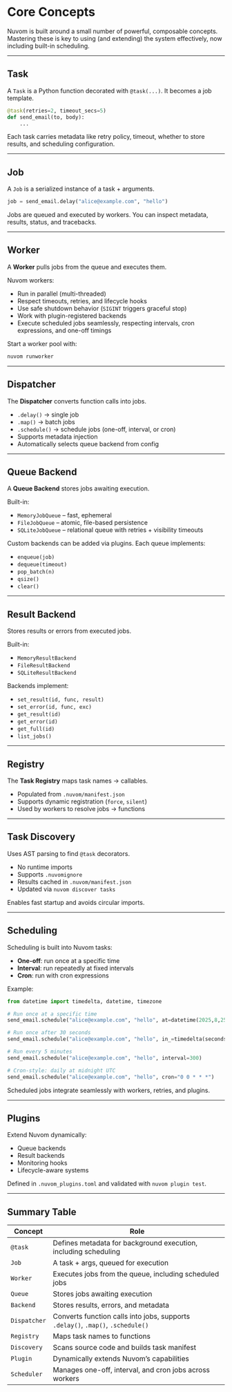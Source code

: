 # Core Concepts

Nuvom is built around a small number of powerful, composable concepts. Mastering these is key to using (and extending) the system effectively, now including built-in scheduling.

---

## Task

A `Task` is a Python function decorated with `@task(...)`. It becomes a job template.

```python
@task(retries=2, timeout_secs=5)
def send_email(to, body):
    ...
```

Each task carries metadata like retry policy, timeout, whether to store results, and scheduling configuration.

---

## Job

A `Job` is a serialized instance of a task + arguments.

```python
job = send_email.delay("alice@example.com", "hello")
```

Jobs are queued and executed by workers. You can inspect metadata, results, status, and tracebacks.

---

## Worker

A **Worker** pulls jobs from the queue and executes them.

Nuvom workers:

* Run in parallel (multi-threaded)
* Respect timeouts, retries, and lifecycle hooks
* Use safe shutdown behavior (`SIGINT` triggers graceful stop)
* Work with plugin-registered backends
* Execute scheduled jobs seamlessly, respecting intervals, cron expressions, and one-off timings

Start a worker pool with:

```bash
nuvom runworker
```

---

## Dispatcher

The **Dispatcher** converts function calls into jobs.

* `.delay()` → single job
* `.map()` → batch jobs
* `.schedule()` → schedule jobs (one-off, interval, or cron)
* Supports metadata injection
* Automatically selects queue backend from config

---

## Queue Backend

A **Queue Backend** stores jobs awaiting execution.

Built-in:

* `MemoryJobQueue` – fast, ephemeral
* `FileJobQueue` – atomic, file-based persistence
* `SQLiteJobQueue` – relational queue with retries + visibility timeouts

Custom backends can be added via plugins. Each queue implements:

* `enqueue(job)`
* `dequeue(timeout)`
* `pop_batch(n)`
* `qsize()`
* `clear()`

---

## Result Backend

Stores results or errors from executed jobs.

Built-in:

* `MemoryResultBackend`
* `FileResultBackend`
* `SQLiteResultBackend`

Backends implement:

* `set_result(id, func, result)`
* `set_error(id, func, exc)`
* `get_result(id)`
* `get_error(id)`
* `get_full(id)`
* `list_jobs()`

---

## Registry

The **Task Registry** maps task names → callables.

* Populated from `.nuvom/manifest.json`
* Supports dynamic registration (`force`, `silent`)
* Used by workers to resolve jobs → functions

---

## Task Discovery

Uses AST parsing to find `@task` decorators.

* No runtime imports
* Supports `.nuvomignore`
* Results cached in `.nuvom/manifest.json`
* Updated via `nuvom discover tasks`

Enables fast startup and avoids circular imports.

---

## Scheduling

Scheduling is built into Nuvom tasks:

* **One-off**: run once at a specific time
* **Interval**: run repeatedly at fixed intervals
* **Cron**: run with cron expressions

Example:

```python
from datetime import timedelta, datetime, timezone

# Run once at a specific time
send_email.schedule("alice@example.com", "hello", at=datetime(2025,8,25,12,0,tzinfo=timezone.utc))

# Run once after 30 seconds
send_email.schedule("alice@example.com", "hello", in_=timedelta(seconds=30))

# Run every 5 minutes
send_email.schedule("alice@example.com", "hello", interval=300)

# Cron-style: daily at midnight UTC
send_email.schedule("alice@example.com", "hello", cron="0 0 * * *")
```

Scheduled jobs integrate seamlessly with workers, retries, and plugins.

---

## Plugins

Extend Nuvom dynamically:

* Queue backends
* Result backends
* Monitoring hooks
* Lifecycle-aware systems

Defined in `.nuvom_plugins.toml` and validated with `nuvom plugin test`.

---

## Summary Table

| Concept      | Role                                       |
| ------------ | ------------------------------------------ |
| `@task`      | Defines metadata for background execution, including scheduling |
| `Job`        | A task + args, queued for execution        |
| `Worker`     | Executes jobs from the queue, including scheduled jobs |
| `Queue`      | Stores jobs awaiting execution             |
| `Backend`    | Stores results, errors, and metadata       |
| `Dispatcher` | Converts function calls into jobs, supports `.delay()`, `.map()`, `.schedule()` |
| `Registry`   | Maps task names to functions               |
| `Discovery`  | Scans source code and builds task manifest |
| `Plugin`     | Dynamically extends Nuvom’s capabilities   |
| `Scheduler`  | Manages one-off, interval, and cron jobs across workers |
